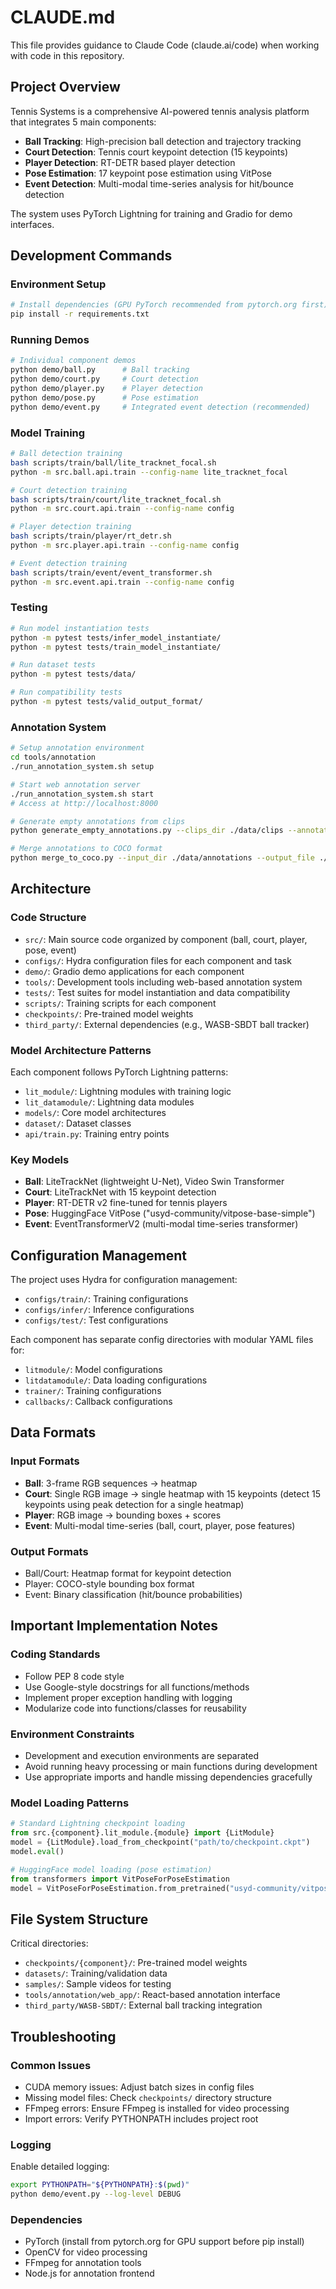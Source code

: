 # CLAUDE.md

This file provides guidance to Claude Code (claude.ai/code) when working with code in this repository.

## Project Overview

Tennis Systems is a comprehensive AI-powered tennis analysis platform that integrates 5 main components:
- **Ball Tracking**: High-precision ball detection and trajectory tracking
- **Court Detection**: Tennis court keypoint detection (15 keypoints)
- **Player Detection**: RT-DETR based player detection
- **Pose Estimation**: 17 keypoint pose estimation using VitPose
- **Event Detection**: Multi-modal time-series analysis for hit/bounce detection

The system uses PyTorch Lightning for training and Gradio for demo interfaces.

## Development Commands

### Environment Setup
```bash
# Install dependencies (GPU PyTorch recommended from pytorch.org first)
pip install -r requirements.txt
```

### Running Demos
```bash
# Individual component demos
python demo/ball.py      # Ball tracking
python demo/court.py     # Court detection
python demo/player.py    # Player detection
python demo/pose.py      # Pose estimation
python demo/event.py     # Integrated event detection (recommended)
```

### Model Training
```bash
# Ball detection training
bash scripts/train/ball/lite_tracknet_focal.sh
python -m src.ball.api.train --config-name lite_tracknet_focal

# Court detection training
bash scripts/train/court/lite_tracknet_focal.sh
python -m src.court.api.train --config-name config

# Player detection training
bash scripts/train/player/rt_detr.sh
python -m src.player.api.train --config-name config

# Event detection training
bash scripts/train/event/event_transformer.sh
python -m src.event.api.train --config-name config
```

### Testing
```bash
# Run model instantiation tests
python -m pytest tests/infer_model_instantiate/
python -m pytest tests/train_model_instantiate/

# Run dataset tests
python -m pytest tests/data/

# Run compatibility tests
python -m pytest tests/valid_output_format/
```

### Annotation System
```bash
# Setup annotation environment
cd tools/annotation
./run_annotation_system.sh setup

# Start web annotation server
./run_annotation_system.sh start
# Access at http://localhost:8000

# Generate empty annotations from clips
python generate_empty_annotations.py --clips_dir ./data/clips --annotations_dir ./data/annotations

# Merge annotations to COCO format
python merge_to_coco.py --input_dir ./data/annotations --output_file ./data/dataset.json
```

## Architecture

### Code Structure
- `src/`: Main source code organized by component (ball, court, player, pose, event)
- `configs/`: Hydra configuration files for each component and task
- `demo/`: Gradio demo applications for each component
- `tools/`: Development tools including web-based annotation system
- `tests/`: Test suites for model instantiation and data compatibility
- `scripts/`: Training scripts for each component
- `checkpoints/`: Pre-trained model weights
- `third_party/`: External dependencies (e.g., WASB-SBDT ball tracker)

### Model Architecture Patterns
Each component follows PyTorch Lightning patterns:
- `lit_module/`: Lightning modules with training logic
- `lit_datamodule/`: Lightning data modules
- `models/`: Core model architectures
- `dataset/`: Dataset classes
- `api/train.py`: Training entry points

### Key Models
- **Ball**: LiteTrackNet (lightweight U-Net), Video Swin Transformer
- **Court**: LiteTrackNet with 15 keypoint detection
- **Player**: RT-DETR v2 fine-tuned for tennis players
- **Pose**: HuggingFace VitPose ("usyd-community/vitpose-base-simple")
- **Event**: EventTransformerV2 (multi-modal time-series transformer)

## Configuration Management

The project uses Hydra for configuration management:
- `configs/train/`: Training configurations
- `configs/infer/`: Inference configurations  
- `configs/test/`: Test configurations

Each component has separate config directories with modular YAML files for:
- `litmodule/`: Model configurations
- `litdatamodule/`: Data loading configurations
- `trainer/`: Training configurations
- `callbacks/`: Callback configurations

## Data Formats

### Input Formats
- **Ball**: 3-frame RGB sequences → heatmap
- **Court**: Single RGB image → single heatmap with 15 keypoints (detect 15 keypoints using peak detection for a single heatmap)
- **Player**: RGB image → bounding boxes + scores
- **Event**: Multi-modal time-series (ball, court, player, pose features)

### Output Formats
- Ball/Court: Heatmap format for keypoint detection
- Player: COCO-style bounding box format
- Event: Binary classification (hit/bounce probabilities)

## Important Implementation Notes

### Coding Standards
- Follow PEP 8 code style
- Use Google-style docstrings for all functions/methods
- Implement proper exception handling with logging
- Modularize code into functions/classes for reusability

### Environment Constraints
- Development and execution environments are separated
- Avoid running heavy processing or main functions during development
- Use appropriate imports and handle missing dependencies gracefully

### Model Loading Patterns
```python
# Standard Lightning checkpoint loading
from src.{component}.lit_module.{module} import {LitModule}
model = {LitModule}.load_from_checkpoint("path/to/checkpoint.ckpt")
model.eval()

# HuggingFace model loading (pose estimation)
from transformers import VitPoseForPoseEstimation
model = VitPoseForPoseEstimation.from_pretrained("usyd-community/vitpose-base-simple")
```

## File System Structure

Critical directories:
- `checkpoints/{component}/`: Pre-trained model weights
- `datasets/`: Training/validation data
- `samples/`: Sample videos for testing
- `tools/annotation/web_app/`: React-based annotation interface
- `third_party/WASB-SBDT/`: External ball tracking integration

## Troubleshooting

### Common Issues
- CUDA memory issues: Adjust batch sizes in config files
- Missing model files: Check `checkpoints/` directory structure
- FFmpeg errors: Ensure FFmpeg is installed for video processing
- Import errors: Verify PYTHONPATH includes project root

### Logging
Enable detailed logging:
```bash
export PYTHONPATH="${PYTHONPATH}:$(pwd)"
python demo/event.py --log-level DEBUG
```

### Dependencies
- PyTorch (install from pytorch.org for GPU support before pip install)
- OpenCV for video processing
- FFmpeg for annotation tools
- Node.js for annotation frontend